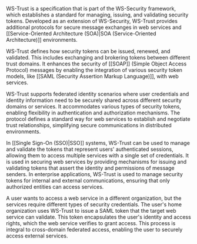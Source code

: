 WS-Trust is a specification that is part of the WS-Security framework, which establishes a standard for managing, issuing, and validating security tokens. Developed as an extension of WS-Security, WS-Trust provides additional protocols for secure message exchanges in web services and [[Service-Oriented Architecture (SOA)|SOA (Service-Oriented Architecture)]] environments.

WS-Trust defines how security tokens can be issued, renewed, and validated. This includes exchanging and brokering tokens between different trust domains. It enhances the security of [[SOAP]] (Simple Object Access Protocol) messages by enabling the integration of various security token models, like [[SAML (Security Assertion Markup Language)]], with web services.

WS-Trust supports federated identity scenarios where user credentials and identity information need to be securely shared across different security domains or services. It accommodates various types of security tokens, enabling flexibility in authentication and authorization mechanisms. The protocol defines a standard way for web services to establish and negotiate trust relationships, simplifying secure communications in distributed environments.

In [[Single Sign-On (SSO)|SSO]] systems, WS-Trust can be used to manage and validate the tokens that represent users' authenticated sessions, allowing them to access multiple services with a single set of credentials. It is used in securing web services by providing mechanisms for issuing and validating tokens that assert the identity and permissions of message senders. In enterprise applications, WS-Trust is used to manage security tokens for internal and external communications, ensuring that only authorized entities can access services.

A user wants to access a web service in a different organization, but the services require different types of security credentials. The user's home organization uses WS-Trust to issue a SAML token that the target web service can validate. This token encapsulates the user's identity and access rights, which the web service verifies to grant access. This process is integral to cross-domain federated access, enabling the user to securely access external services.
